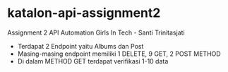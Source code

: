 # katalon-api-assignment2
Assignment 2 API Automation Girls In Tech - Santi Trinitasjati

- Terdapat 2 Endpoint yaitu Albums dan Post
- Masing-masing endpoint memiliki 1 DELETE, 9 GET, 2 POST METHOD
- Di dalam METHOD GET terdapat verifikasi 1-10 data 